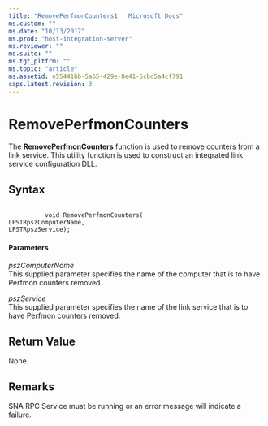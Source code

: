 ```yaml
---
title: "RemovePerfmonCounters1 | Microsoft Docs"
ms.custom: ""
ms.date: "10/13/2017"
ms.prod: "host-integration-server"
ms.reviewer: ""
ms.suite: ""
ms.tgt_pltfrm: ""
ms.topic: "article"
ms.assetid: e55441bb-5a65-429e-8e41-6cbd5a4cf791
caps.latest.revision: 3
---
```

# RemovePerfmonCounters
The **RemovePerfmonCounters** function is used to remove counters from a link service. This utility function is used to construct an integrated link service configuration DLL.  
  
## Syntax  
  
```  
  
          void RemovePerfmonCounters(   
LPSTRpszComputerName,  
LPSTRpszService);  
```  
  
#### Parameters  
 *pszComputerName*  
 This supplied parameter specifies the name of the computer that is to have Perfmon counters removed.  
  
 *pszService*  
 This supplied parameter specifies the name of the link service that is to have Perfmon counters removed.  
  
## Return Value  
 None.  
  
## Remarks  
 SNA RPC Service must be running or an error message will indicate a failure.